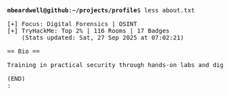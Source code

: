 <pre>

<strong>mbeardwell@github</strong>:<strong>~/projects/profile</strong>$ less about.txt

[+] Focus: Digital Forensics | OSINT
[+] TryHackMe: Top 2% | 116 Rooms | 17 Badges
    (Stats updated: Sat, 27 Sep 2025 at 07:02:21)

== Bio ==

Training in practical security through hands-on labs and digital investigations.

(END)
:
</pre>
